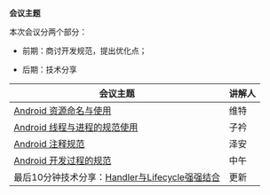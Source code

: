 **会议主题**

本次会议分两个部分：

- 前期：商讨开发规范，提出优化点；

- 后期：技术分享

| 会议主题                                                     | 讲解人 |
| ------------------------------------------------------------ | ------ |
| [Android 资源命名与使用](http://192.168.11.214:8087/android-team/androidteamtogether/blob/master/%E5%BC%80%E5%8F%91%E8%A7%84%E8%8C%83/%E5%BC%80%E5%8F%91%E8%A7%84%E8%8C%83_Android%E8%B5%84%E6%BA%90%E6%96%87%E4%BB%B6%E7%9A%84%E5%91%BD%E5%90%8D%E5%92%8C%E4%BD%BF%E7%94%A8.md) | 维特   |
| [Android 线程与进程的规范使用](http://192.168.11.214:8087/android-team/androidteamtogether/blob/master/%E5%BC%80%E5%8F%91%E8%A7%84%E8%8C%83/Android%E7%BA%BF%E7%A8%8B%E4%B8%8E%E8%BF%9B%E7%A8%8B%E7%9A%84%E4%BD%BF%E7%94%A8%E8%A7%84%E8%8C%83.md) | 子衿   |
| [Android 注释规范](http://192.168.11.214:8087/android-team/androidteamtogether/blob/master/开发规范/Android注释规范.md) | 泽安   |
| [Android 开发过程的规范](http://192.168.11.214:8087/android-team/androidteamtogether/blob/master/开发规范/Android_开发过程的规范.md) | 中午   |
| 最后10分钟技术分享：[Handler与Lifecycle强强结合](http://192.168.11.214:8087/android-team/androidteamtogether/blob/master/%E6%8A%80%E6%9C%AF%E5%88%86%E4%BA%AB%E4%BC%9A%E8%AE%AE/Handle%E7%9A%84%E4%BD%BF%E7%94%A8%E5%92%8CLifecycle%E6%BA%90%E7%A0%81%E5%88%86%E6%9E%90(IM_%E6%9B%B4%E6%96%B0).md) | 更新   |

